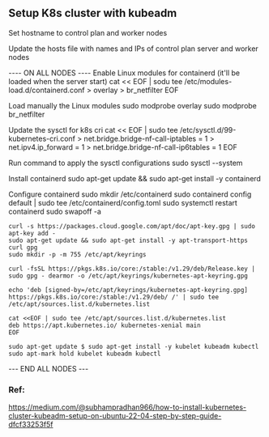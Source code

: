 ## Setup K8s cluster with kubeadm
Set hostname to control plan and worker nodes

Update the hosts file with names and IPs of control plan server and worker nodes

---- ON ALL NODES ----
Enable Linux modules for containerd (it'll be loaded when the server start)
    cat << EOF | sodu tee /etc/modules-load.d/containerd.conf
    > overlay
    > br_netfilter
    EOF

Load manually the Linux modules
    sudo modprobe overlay
    sudo modprobe br_netfilter

Update the sysctl for k8s cri
    cat << EOF | sudo tee /etc/sysctl.d/99-kubernetes-cri.conf
    > net.bridge.bridge-nf-call-iptables  = 1
    > net.ipv4.ip_forward                 = 1
    > net.bridge.bridge-nf-call-ip6tables = 1
    EOF

Run command to apply the sysctl configurations
    sudo sysctl --system

Install containerd
    sudo apt-get update && sudo apt-get install -y containerd

Configure containerd
    sudo mkdir /etc/containerd
    sudo containerd config default | sudo tee /etc/containerd/config.toml
    sudo systemctl restart containerd
    sudo swapoff -a
    
    curl -s https://packages.cloud.google.com/apt/doc/apt-key.gpg | sudo apt-key add -
    sudo apt-get update && sudo apt-get install -y apt-transport-https curl gpg
    sudo mkdir -p -m 755 /etc/apt/keyrings
    
    curl -fsSL https://pkgs.k8s.io/core:/stable:/v1.29/deb/Release.key | sudo gpg - dearmor -o /etc/apt/keyrings/kubernetes-apt-keyring.gpg
    
    echo 'deb [signed-by=/etc/apt/keyrings/kubernetes-apt-keyring.gpg] https://pkgs.k8s.io/core:/stable:/v1.29/deb/ /' | sudo tee /etc/apt/sources.list.d/kubernetes.list
    
    cat <<EOF | sudo tee /etc/apt/sources.list.d/kubernetes.list
    deb https://apt.kubernetes.io/ kubernetes-xenial main
    EOF
    
    sudo apt-get update $ sudo apt-get install -y kubelet kubeadm kubectl
    sudo apt-mark hold kubelet kubeadm kubectl

--- END ALL NODES ---

### Ref: 
https://medium.com/@subhampradhan966/how-to-install-kubernetes-cluster-kubeadm-setup-on-ubuntu-22-04-step-by-step-guide-dfcf33253f5f